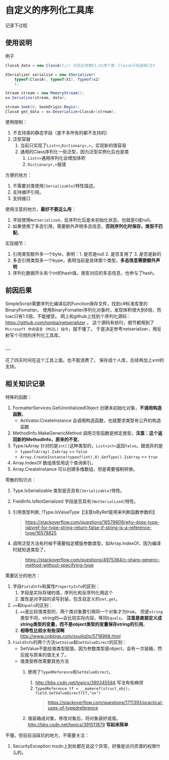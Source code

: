 # 自定义的序列化工具库
记录下过程

## 使用说明
例子
```C#
ClassA data = new ClassA();// 实际还依赖X1,X2两个类，ClassA只知道接口IX

XSerializer serialzie = new XSerializer(
    typeof(ClassA), typeof(X1), Typeof(x2)
    );

Stream stream = new MemoryStream();
xx.Serialize(stream, data);

stream.Seek(0, SeekOrigin.Begin);
ClassA get_data = xx.Deserialize<ClassA>(stream);

```
使用限制：
1. 不支持类的静态字段（差不多所有的都不支持的）
2. 泛型容器
    1. 当前只实现了`List<>`,`Dictionary<,>`，实现新的很容易
    2. 通用的Class序列化一些泛型，因为泛型实例化后也是类
        1. `List<>`通用序列化会增加体积
        2. `Dictionary<,>`报错


方便的地方：
1. 不需要对类使用`[Serializable]`特性描述。
2. 支持循环引用。
3. 支持接口

使用注意的地方，**最好不要这么用**：
1. 字段使用`NotSerialized`，反序列化后是未初始化状态，也就是0或null。
2. 如果使用了多态引用，需要额外声明多态信息，**否则序列化时保存，类型不匹配**。

实现细节：
1. 引用类型额外多一个byte，表明：1. 是否是null 2. 是否复用了 3. 是否是新的
2. 多态引用类型多一个bype，表明当前是具体那个类型，**多态信息需要额外声明**
3. 序列化数据开头有个int的hash值。类型对应的多态信息，也参与了hash。

## 前因后果
SimpleScript需要序列化编译后的Function保存文件，找到c#标准库里的BinaryFomatter。
使用BinaryFomatter序列化对象时，发现体积增大到6倍，而luac只有1.5倍，不能接受。
网上和github上找到个序列化源码：https://github.com/tomba/netserializer 。
这个源码有些叼，细节都用到了`Microsoft 中间语言 (MSIL) 指令`，就不懂了。
于是决定参考netserializer，用反射写个可控的序列化工具库。

### ...
花了四天时间在这个工具上面。也不能浪费了。
保存成个人库，后续再加上xml的支持。

## 相关知识记录

特殊的函数：
1. FormatterServices.GetUninitializedObject 创建未初始化对象，**不调用构造函数**。
    - Activator.CreateInstance 会调用构造函数，也就要求类型有公开的构造函数
2. MethodInfo.MakeGenericMethod 调用泛型函数是绑定类型，**注意：这个返回新的MethodInfo，原来的不变**。
3. Type.IsArray 针对的是`int[]`这种类型的，`List<int>`返回`false`。跟诡异的是
    - `typeof(Array).IsArray` == `false`
    - `Array.CreateInstance(typeof(int),0).GetType().IsArray` == `true`
4. Array.IndexOf 数组类型用这个查询索引。
5. Array.CreateInstance 可以创建多维数组，但是需要强制转换。

零散的知识点：
1. Type.IsSerializable 类型是否具有`[Serializable]`特性。
2. FieldInfo.IsNotSerialized 字段是否具有`[NotSerialized]`特性。
3. 引用类型判断, !Type.IsValueType【注意IsByRef是用来判断函数参数的】
    > https://stackoverflow.com/questions/16578609/why-does-type-isbyref-for-type-string-return-false-if-string-is-a-reference-type/16578825 

4. 调用泛型方法有时候不需要指定模版参数类型，如Array.IndexOf，因为编译时就知道类型了。
    > https://stackoverflow.com/questions/4975364/c-sharp-generic-method-without-specifying-type 


需要区分的地方：
1. 字段`FieldInfo`和属性`PropertyInfo`的区别：
    1. 字段是实际存储的值，序列化和反序列化用这个
    2. 属性是对字段的读写封装，包含自定义的`set,get`。
2. `==`和`Equals`的区别：
    1. `==`是比较值类型的，两个类对象要引用同一个对象才为true。
        但是`string`类型不同，string的`==`会比较实际内容，等同`Equals`。
        **注意是直接定义成string类型的变量，而不是object类型的变量保存string的引用**。
    2. **相等性比较水有些深啊** http://www.cnblogs.com/souliid/p/5718968.html
3. `FieldInfo`的两个方法`SetValue`和`SetValueDirect`的区别：
    - SetValue不能给值类型赋值，因为参数类型是object，会有一次装箱，然后就与原来的值无关了。
    - 值类型修改需要其他方法
        1. 使用了`TypedReference`和`SetValueDirect`。
            1. http://bbs.csdn.net/topics/390345584 写法有些麻烦
            2. `TypedReference tf = __makeref(struct_obj); field.SetValueDirect(tf,"xx")`
                > https://stackoverflow.com/questions/1711393/practical-uses-of-typedreference 

        2. 值装箱成对象，修改对象后，将对象装好成值。
            http://bbs.csdn.net/topics/391011879 **写起来简单**


不懂，但目前没踩坑的地方，不需要关注：
1. SecurityException msdn上到处都在说这个异常，好像是访问资源的权限什么的。